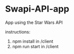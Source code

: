 # Swapi-API-app

App using the Star Wars API

instructions:
1. npm install in /client
2. npm run start in /client
